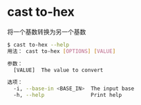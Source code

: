 # cast to-hex

将一个基数转换为另一个基数

```bash
$ cast to-hex --help
用法： cast to-hex [OPTIONS] [VALUE]

参数：
  [VALUE]  The value to convert

选项：
  -i, --base-in <BASE_IN>  The input base
  -h, --help               Print help
```